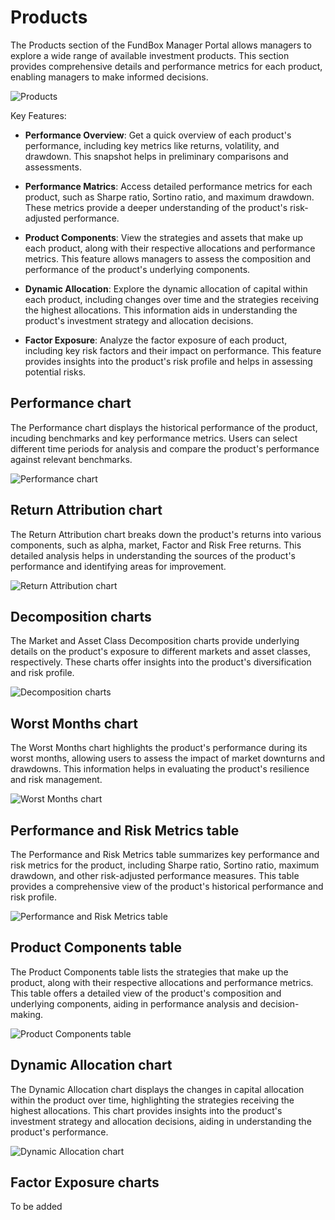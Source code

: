# Products

The Products section of the FundBox Manager Portal allows managers to explore a wide range of available investment products. This section provides comprehensive details and performance metrics for each product, enabling managers to make informed decisions.

![Products](../images/managers-products.png)

Key Features:

- **Performance Overview**: Get a quick overview of each product's performance, including key metrics like returns, volatility, and drawdown. This snapshot helps in preliminary comparisons and assessments.

- **Performance Matrics**: Access detailed performance metrics for each product, such as Sharpe ratio, Sortino ratio, and maximum drawdown. These metrics provide a deeper understanding of the product's risk-adjusted performance.

- **Product Components**: View the strategies and assets that make up each product, along with their respective allocations and performance metrics. This feature allows managers to assess the composition and performance of the product's underlying components.

- **Dynamic Allocation**: Explore the dynamic allocation of capital within each product, including changes over time and the strategies receiving the highest allocations. This information aids in understanding the product's investment strategy and allocation decisions.

- **Factor Exposure**: Analyze the factor exposure of each product, including key risk factors and their impact on performance. This feature provides insights into the product's risk profile and helps in assessing potential risks.

## Performance chart

The Performance chart displays the historical performance of the product, incuding benchmarks and key performance metrics. Users can select different time periods for analysis and compare the product's performance against relevant benchmarks.

![Performance chart](../images/managers-products-performance-chart.png)

## Return Attribution chart

The Return Attribution chart breaks down the product's returns into various components, such as alpha, market, Factor and Risk Free returns. This detailed analysis helps in understanding the sources of the product's performance and identifying areas for improvement.

![Return Attribution chart](../images/managers-products-return-attribution-chart.png)

## Decomposition charts

The Market and Asset Class Decomposition charts provide underlying details on the product's exposure to different markets and asset classes, respectively. These charts offer insights into the product's diversification and risk profile.

![Decomposition charts](../images/managers-products-decompositions.png)

## Worst Months chart

The Worst Months chart highlights the product's performance during its worst months, allowing users to assess the impact of market downturns and drawdowns. This information helps in evaluating the product's resilience and risk management.

![Worst Months chart](../images/managers-products-worst-months-chart.png)

## Performance and Risk Metrics table

The Performance and Risk Metrics table summarizes key performance and risk metrics for the product, including Sharpe ratio, Sortino ratio, maximum drawdown, and other risk-adjusted performance measures. This table provides a comprehensive view of the product's historical performance and risk profile.

![Performance and Risk Metrics table](../images/managers-products-performance-risk-metrics-table.png)

## Product Components table

The Product Components table lists the strategies that make up the product, along with their respective allocations and performance metrics. This table offers a detailed view of the product's composition and underlying components, aiding in performance analysis and decision-making.

![Product Components table](../images/managers-products-components-table.png)

## Dynamic Allocation chart

The Dynamic Allocation chart displays the changes in capital allocation within the product over time, highlighting the strategies receiving the highest allocations. This chart provides insights into the product's investment strategy and allocation decisions, aiding in understanding the product's performance.

![Dynamic Allocation chart](../images/managers-products-dynamic-allocation-chart.png)

## Factor Exposure charts

To be added